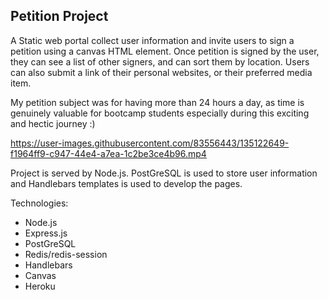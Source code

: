 ## Petition Project

A Static web portal collect user information and invite users to sign a petition using a canvas HTML element. Once petition is signed by the user, they can see a list of other signers, and can sort them by location. Users can also submit a link of their personal websites, or their preferred media item.

My petition subject was for having more than 24 hours a day, as time is genuinely valuable for bootcamp students especially during this exciting and hectic journey :)

https://user-images.githubusercontent.com/83556443/135122649-f1964ff9-c947-44e4-a7ea-1c2be3ce4b96.mp4

Project is served by Node.js. PostGreSQL is used to store user information and Handlebars templates is used to develop the pages.

Technologies:

* Node.js
* Express.js
* PostGreSQL
* Redis/redis-session
* Handlebars
* Canvas
* Heroku
